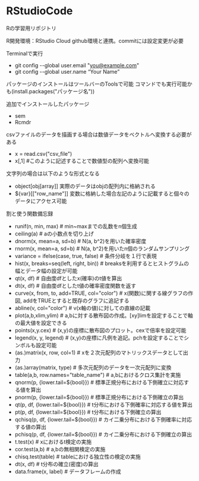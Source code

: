 # RStudioCode
Rの学習用リポジトリ

R開発環境：RStudio Cloud
github環境と連携。commitには設定変更が必要

Terminalで実行
- git config --global user.email "you@example.com"
- git config --global user.name “Your Name”

パッケージのインストールはツールバーのToolsで可能
コマンドでも実行可能かも(install.packages("パッケージ名"))

追加でインストールしたパッケージ
- sem
- Rcmdr

csvファイルのデータを描画する場合は数値データをベクトルへ変換する必要がある
- x = read.csv("csv_file")
- x[,1] #このように記述することで数値型の配列へ変換可能

文字列の場合は以下のような形式となる
- object[obj[array]] 実際のデータはobjの配列内に格納される
- ${var}[["row_name"]] 変数に格納した場合左記のように記載すると個々のデータにアクセス可能


割と使う関数備忘録
- runif(n, min, max) # min~maxまでの乱数をn個生成
- ceiling(a) # aの小数点を切り上げ
- dnorm(x, mean=a, sd=b) # N(a, b^2)を用いた確率密度
- rnorm(x, mean=a, sd=b) # N(a, b^2)を用いたn個のランダムサンプリング
- variance = ifelse(case, true, false) # 条件分岐を１行で表現
- hist(x, breaks=seq(left, right, bin)) # breaksを利用するとヒストグラムの幅とデータ幅の設定が可能
- qt(x, df) # 自由度dfとしたx(確率)のt値を算出
- dt(x, df) # 自由度dfとしたt値の確率密度関数を返す
- curve(x, from, to, add=TRUE, col="color") # x(関数)に関する線グラフの作図, addをTRUEとすると既存のグラフに追記する
- abline(v, col="color") # v(x軸の値)に対しての直線の記載
- plot(a,b,xlim,ylim) # a,bに対する散布図の作成。[xy]limを設定することで軸の最大値を設定できる
- points(x,y.cex) # (x,y)の座標に散布図のプロット。cexで倍率を設定可能
- legend(x, y, legend) # (x,y)の座標に凡例を追記。pchを設定することでシンボルも設定可能
- (as.)matrix(x, row, col=1) # xを２次元配列のマトリックスデータとして出力
- (as.)array(matrix, type) # 多次元配列のデータを一次元配列に変換
- table(a,b, row.names="table_name") # a,bにおけるクロス集計を実施
- qnorm(p, {lower.tail=${bool}}) # 標準正規分布における下側確立に対応する値を算出
- pnorm(p, {lower.tail=${bool}}) # 標準正規分布における下側確立の算出
- qt(p, df, {lower.tail=${bool}}) # t分布における下側確率に対応する値を算出
- pt(p, df, {lower.tail=${bool}}) # t分布における下側確立の算出
- qchisq(p, df, {lower.tail=${bool}}) # カイ二乗分布における下側確率に対応する値の算出
- pchisq(p, df, {lower.tail=${bool}}) # カイ二乗分布における下側確立の算出
- t.test(x) # xにおけるt検定の実施
- cor.test(a,b) # a,bの無相関検定の実施
- chisq.test(table) # tableにおける独立性の検定の実施
- dt(x, df) # t分布の確立(密度)の算出
- data.frame(x, label) # データフレームの作成
